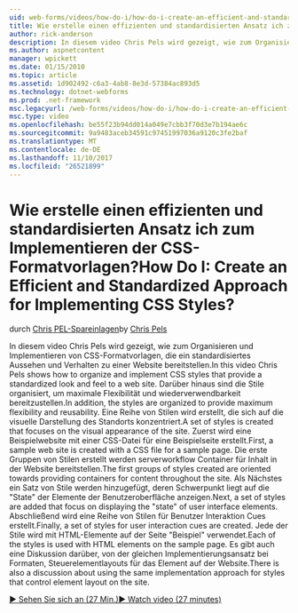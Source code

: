 ```yaml
---
uid: web-forms/videos/how-do-i/how-do-i-create-an-efficient-and-standardized-approach-for-implementing-css-styles
title: Wie erstelle einen effizienten und standardisierten Ansatz ich zum Implementieren der CSS-Formatvorlagen? | Microsoft-Dokumentation
author: rick-anderson
description: In diesem video Chris Pels wird gezeigt, wie zum Organisieren und Implementieren von CSS-Formatvorlagen, die ein standardisiertes Aussehen und Verhalten zu einer Website bereitstellen. Darüber hinaus werden die Formate...
ms.author: aspnetcontent
manager: wpickett
ms.date: 01/15/2010
ms.topic: article
ms.assetid: 1d902492-c6a3-4ab8-8e3d-57384ac893d5
ms.technology: dotnet-webforms
ms.prod: .net-framework
msc.legacyurl: /web-forms/videos/how-do-i/how-do-i-create-an-efficient-and-standardized-approach-for-implementing-css-styles
msc.type: video
ms.openlocfilehash: be55f23b94dd014a049e7cbb3f70d3e7b194ae6c
ms.sourcegitcommit: 9a9483aceb34591c97451997036a9120c3fe2baf
ms.translationtype: MT
ms.contentlocale: de-DE
ms.lasthandoff: 11/10/2017
ms.locfileid: "26521899"
---
```

<a name="how-do-i-create-an-efficient-and-standardized-approach-for-implementing-css-styles"></a><span data-ttu-id="df0b1-105">Wie erstelle einen effizienten und standardisierten Ansatz ich zum Implementieren der CSS-Formatvorlagen?</span><span class="sxs-lookup"><span data-stu-id="df0b1-105">How Do I: Create an Efficient and Standardized Approach for Implementing CSS Styles?</span></span>
====================
<span data-ttu-id="df0b1-106">durch [Chris PEL-Spareinlagen](https://twitter.com/chrispels)</span><span class="sxs-lookup"><span data-stu-id="df0b1-106">by [Chris Pels](https://twitter.com/chrispels)</span></span>

<span data-ttu-id="df0b1-107">In diesem video Chris Pels wird gezeigt, wie zum Organisieren und Implementieren von CSS-Formatvorlagen, die ein standardisiertes Aussehen und Verhalten zu einer Website bereitstellen.</span><span class="sxs-lookup"><span data-stu-id="df0b1-107">In this video Chris Pels shows how to organize and implement CSS styles that provide a standardized look and feel to a web site.</span></span> <span data-ttu-id="df0b1-108">Darüber hinaus sind die Stile organisiert, um maximale Flexibilität und wiederverwendbarkeit bereitzustellen.</span><span class="sxs-lookup"><span data-stu-id="df0b1-108">In addition, the styles are organized to provide maximum flexibility and reusability.</span></span> <span data-ttu-id="df0b1-109">Eine Reihe von Stilen wird erstellt, die sich auf die visuelle Darstellung des Standorts konzentriert.</span><span class="sxs-lookup"><span data-stu-id="df0b1-109">A set of styles is created that focuses on the visual appearance of the site.</span></span> <span data-ttu-id="df0b1-110">Zuerst wird eine Beispielwebsite mit einer CSS-Datei für eine Beispielseite erstellt.</span><span class="sxs-lookup"><span data-stu-id="df0b1-110">First, a sample web site is created with a CSS file for a sample page.</span></span> <span data-ttu-id="df0b1-111">Die erste Gruppen von Stilen erstellt werden serverworkflow Container für Inhalt in der Website bereitstellen.</span><span class="sxs-lookup"><span data-stu-id="df0b1-111">The first groups of styles created are oriented towards providing containers for content throughout the site.</span></span> <span data-ttu-id="df0b1-112">Als Nächstes ein Satz von Stile werden hinzugefügt, deren Schwerpunkt liegt auf die "State" der Elemente der Benutzeroberfläche anzeigen.</span><span class="sxs-lookup"><span data-stu-id="df0b1-112">Next, a set of styles are added that focus on displaying the "state" of user interface elements.</span></span> <span data-ttu-id="df0b1-113">Abschließend wird eine Reihe von Stilen für Benutzer Interaktion Cues erstellt.</span><span class="sxs-lookup"><span data-stu-id="df0b1-113">Finally, a set of styles for user interaction cues are created.</span></span> <span data-ttu-id="df0b1-114">Jede der Stile wird mit HTML-Elemente auf der Seite "Beispiel" verwendet.</span><span class="sxs-lookup"><span data-stu-id="df0b1-114">Each of the styles is used with HTML elements on the sample page.</span></span> <span data-ttu-id="df0b1-115">Es gibt auch eine Diskussion darüber, von der gleichen Implementierungsansatz bei Formaten, Steuerelementlayouts für das Element auf der Website.</span><span class="sxs-lookup"><span data-stu-id="df0b1-115">There is also a discussion about using the same implementation approach for styles that control element layout on the site.</span></span>

[<span data-ttu-id="df0b1-116">&#9654; Sehen Sie sich an (27 Min.)</span><span class="sxs-lookup"><span data-stu-id="df0b1-116">&#9654; Watch video (27 minutes)</span></span>](https://channel9.msdn.com/Blogs/ASP-NET-Site-Videos/how-do-i-create-an-efficient-and-standardized-approach-for-implementing-css-styles)
